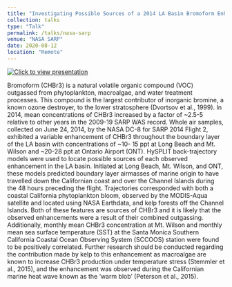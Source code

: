 ```yaml
---
title: "Investigating Possible Sources of a 2014 LA Basin Bromoform Enhancement"
collection: talks
type: "Talk"
permalink: /talks/nasa-sarp
venue: "NASA SARP"
date: 2020-08-12
location: "Remote"
---
```


[![Click to view presentation](https://img.youtube.com/vi/rRiLnWoueag/0.jpg)](https://www.youtube.com/watch?v=rRiLnWoueag "Everett Rzeszowski")

Bromoform (CHBr3) is a natural volatile organic compound (VOC) outgassed from phytoplankton, macroalgae, and water treatment processes. This compound is the largest contributor of inorganic bromine, a known ozone destroyer, to the lower stratosphere (Dvortsov et al., 1999). In 2014, mean concentrations of CHBr3 increased by a factor of ~2.5-5 relative to other years in the 2009-19 SARP WAS record. Whole air samples, collected on June 24, 2014, by the NASA DC-8 for SARP 2014 Flight 2, exhibited a variable enhancement of CHBr3 throughout the boundary layer of the LA basin with concentrations of ~10- 15 ppt at Long Beach and Mt. Wilson and ~20-28 ppt at Ontario Airport (ONT). HySPLIT back-trajectory models were used to locate possible sources of each observed enhancement in the LA basin. Initiated at Long Beach, Mt. Wilson, and ONT, these models predicted boundary layer airmasses of marine origin to have travelled down the Californian coast and over the Channel Islands during the 48 hours preceding the flight. Trajectories corresponded with both a coastal California phytoplankton bloom, observed by the MODIS-Aqua satellite and located using NASA Earthdata, and kelp forests off the Channel Islands. Both of these features are sources of CHBr3 and it is likely that the observed enhancements were a result of their combined outgassing. Additionally, monthly mean CHBr3 concentration at Mt. Wilson and monthly mean sea surface temperature (SST) at the Santa Monica Southern California Coastal Ocean Observing System (SCCOOS) station were found to be positively correlated. Further research should be conducted regarding the contribution made by kelp to this enhancement as macroalgae are known to increase CHBr3 production under temperature stress (Stemmler et al., 2015), and the enhancement was observed during the Californian marine heat wave known as the ‘warm blob’ (Peterson et al., 2015).

